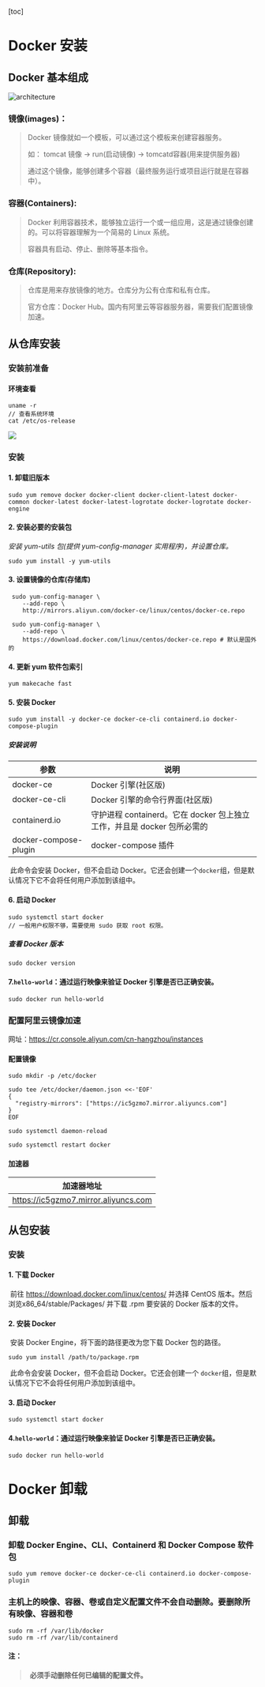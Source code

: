 [toc]

# Docker 安装

## Docker 基本组成

![architecture](img/architecture.svg)

### 镜像(images)：

> Docker 镜像就如一个模板，可以通过这个模板来创建容器服务。
>
> 如：
> 	tomcat 镜像 -> run(启动镜像) -> tomcatd容器(用来提供服务器)
>
> 通过这个镜像，能够创建多个容器（最终服务运行或项目运行就是在容器中）。

### 容器(Containers):

> Docker 利用容器技术，能够独立运行一个或一组应用，这是通过镜像创建的。可以将容器理解为一个简易的 Linux 系统。
>
> 容器具有启动、停止、删除等基本指令。

### 仓库(Repository):

> 仓库是用来存放镜像的地方。仓库分为公有仓库和私有仓库。
>
> 官方仓库：Docker Hub。国内有阿里云等容器服务器，需要我们配置镜像加速。

## 从仓库安装

### 安装前准备

#### 环境查看

~~~shell
uname -r
// 查看系统环境
cat /etc/os-release
~~~

![](img/d1.png)

### 安装

#### 1. 卸载旧版本

~~~shell
sudo yum remove docker docker-client docker-client-latest docker-common docker-latest docker-latest-logrotate docker-logrotate docker-engine
~~~

#### 2. 安装必要的安装包

*安装 yum-utils 包(提供 yum-config-manager 实用程序)，并设置仓库。*

~~~shell
sudo yum install -y yum-utils
~~~

#### 3. 设置镜像的仓库(存储库)

```shell
 sudo yum-config-manager \
    --add-repo \
    http://mirrors.aliyun.com/docker-ce/linux/centos/docker-ce.repo
    
 sudo yum-config-manager \
    --add-repo \
    https://download.docker.com/linux/centos/docker-ce.repo	# 默认是国外的
```

#### 4. 更新 yum 软件包索引

```shell
yum makecache fast
```

#### 5. 安装 Docker

```shell
sudo yum install -y docker-ce docker-ce-cli containerd.io docker-compose-plugin
```

##### 安装说明

| 参数                  | 说明                                                         |
| --------------------- | ------------------------------------------------------------ |
| docker-ce             | Docker 引擎(社区版)                                          |
| docker-ce-cli         | Docker 引擎的命令行界面(社区版)                              |
| containerd.io         | 守护进程 containerd。它在 docker 包上独立工作，并且是 docker 包所必需的 |
| docker-compose-plugin | docker-compose 插件                                          |

​	此命令会安装 Docker，但不会启动 Docker。它还会创建一个`docker`组，但是默认情况下它不会将任何用户添加到该组中。

#### 6. 启动 Docker

```shell
sudo systemctl start docker
// 一般用户权限不够，需要使用 sudo 获取 root 权限。
```

##### 查看 Docker 版本

```shell
sudo docker version
```

#### 7.`hello-world`：通过运行映像来验证 Docker 引擎是否已正确安装。

```shell
sudo docker run hello-world
```

### 配置阿里云镜像加速

网址：<https://cr.console.aliyun.com/cn-hangzhou/instances>

#### 配置镜像

```shell
sudo mkdir -p /etc/docker

sudo tee /etc/docker/daemon.json <<-'EOF'
{
  "registry-mirrors": ["https://ic5gzmo7.mirror.aliyuncs.com"]
}
EOF

sudo systemctl daemon-reload

sudo systemctl restart docker
```

#### 加速器

| 加速器地址                             |
| -------------------------------------- |
| <https://ic5gzmo7.mirror.aliyuncs.com> |

## 从包安装

### 安装

#### 1. 下载 Docker

​	前往 <https://download.docker.com/linux/centos/> 并选择 CentOS 版本。然后浏览x86_64/stable/Packages/ 并下载 .rpm 要安装的 Docker 版本的文件。

#### 2. 安装 Docker

​	安装 Docker Engine，将下面的路径更改为您下载 Docker 包的路径。

```shell
sudo yum install /path/to/package.rpm
```

​	此命令会安装 Docker，但不会启动 Docker。它还会创建一个 `docker`组，但是默认情况下它不会将任何用户添加到该组中。

#### 3. 启动 Docker

```shell
sudo systemctl start docker
```

####  4.`hello-world`：通过运行映像来验证 Docker 引擎是否已正确安装。

```shell
sudo docker run hello-world
```

# Docker 卸载

## 卸载

### 卸载 Docker Engine、CLI、Containerd 和 Docker Compose 软件包

```shell
sudo yum remove docker-ce docker-ce-cli containerd.io docker-compose-plugin
```

### 主机上的映像、容器、卷或自定义配置文件不会自动删除。要删除所有映像、容器和卷

```shell
sudo rm -rf /var/lib/docker
sudo rm -rf /var/lib/containerd
```

#### 注：

> ​	**必须手动删除任何已编辑的配置文件。**
